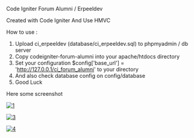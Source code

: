 Code Igniter Forum Alumni / Erpeeldev 

Created with Code Igniter And Use HMVC


How to use :

1. Upload ci_erpeeldev (database/ci_erpeeldev.sql) to phpmyadmin / db server
2. Copy codeigniter-forum-alumni into your apache/htdocs directory
3. Set your configuration $config['base_url']	= 'http://127.0.0.1/ci_forum_alumni' to your directory
4. And also check database config on config/database
5. Good Luck


Here some screenshot

<a href='http://postimg.org/image/5w85dcl87/' target='_blank'><img src='http://s31.postimg.org/5w85dcl87/image.jpg' border='0' alt="1" /></a>

<a href='http://postimg.org/image/asmt20vw7/' target='_blank'><img src='http://s31.postimg.org/asmt20vw7/image.jpg' border='0' alt="3" /></a>

<a href='http://postimg.org/image/pfj65y54n/' target='_blank'><img src='http://s31.postimg.org/pfj65y54n/image.jpg' border='0' alt="4" /></a>
